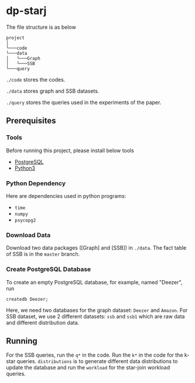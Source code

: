 # dp-starj
The file structure is as below
```
project
│   
└───code
└───data
│   └───Graph
│   └───SSB
└───query
```
`./code` stores the codes.

`./data` stores graph and SSB datasets.

`./query` stores the queries used in the experiments of the paper.


## Prerequisites
### Tools
Before running this project, please install below tools
* [PostgreSQL](https://www.postgresql.org/)
* [Python3](https://www.python.org/download/releases/3.0/)

### Python Dependency
Here are dependencies used in python programs:
* `time`
* `numpy`
* `psycopg2`

### Download Data
Download two data packages ([Graph] and [SSB]) in `./data`.
The fact table of SSB is in the `master` branch.


### Create PostgreSQL Database
To create an empty PostgreSQL database, for example, named "Deezer", run
```
createdb Deezer;
```

Here, we need two databases for the graph dataset: `Deezer` and `Amazon`. For SSB dataset, we use 2 different datasets: `ssb`  and `ssb1` which are raw data and different distribution data.


## Running
For the SSB queries, run the `q*` in the code. Run the `k*` in the code for the k-star queries. `distributions` is to generate different data distributions to update the database and run the `workload` for the star-join workload queries. 
